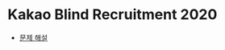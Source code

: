 # Kakao Blind Recruitment 2020

-   [문제 해설](https://tech.kakao.com/2019/10/02/kakao-blind-recruitment-2020-round1/)
